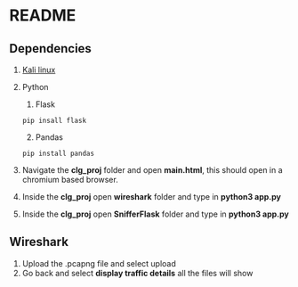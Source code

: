 # README

## Dependencies
1. [Kali linux](https://www.kali.org/get-kali/#kali-virtual-machines)
2. Python
    1. Flask
    ```
    pip insall flask
    ```
    2. Pandas
    ```
    pip install pandas
    ```

1. Navigate the **clg_proj** folder and open **main.html**, this should open in a chromium based browser.
2. Inside the **clg_proj** open **wireshark** folder and type in **python3 app.py**
3. Inside the **clg_proj** open **SnifferFlask** folder and type in **python3 app.py**

## Wireshark
1. Upload the .pcapng file and select upload
2. Go back and select **display traffic details** all the files will show
